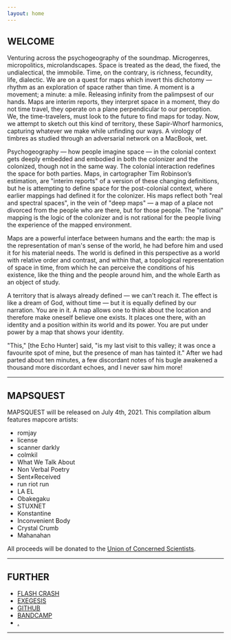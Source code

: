 ```yaml
---
layout: home
---
```

## WELCOME
Venturing across the psychogeography of the soundmap. Microgenres, micropolitics, microlandscapes. Space is treated as the dead, the fixed, the undialectical, the immobile. Time, on the contrary, is richness, fecundity, life, dialectic. We are on a quest for maps which invert this dichotomy — rhythm as an exploration of space rather than time. A moment is a movement; a minute: a mile. Releasing infinity from the palimpsest of our hands. Maps are interim reports, they interpret space in a moment, they do not time travel, they operate on a plane perpendicular to our perception. We, the time-travelers, must look to the future to find maps for today. Now, we attempt to sketch out this kind of territory, these Sapir-Whorf harmonics, capturing whatever we make while unfinding our ways. A virology of timbres as studied through an adversarial network on a MacBook, wet.

Psychogeography — how people imagine space — in the colonial context gets deeply embedded and embodied in both the colonizer and the colonized, though not in the same way. The colonial interaction redefines the space for both parties. Maps, in cartographer Tim Robinson’s estimation, are "interim reports" of a version of these changing definitions, but he is attempting to define space for the post-colonial context, where earlier mappings had defined it for the colonizer. His maps reflect both "real and spectral spaces", in the vein of "deep maps" — a map of a place not divorced from the people who are there, but for those people. The "rational" mapping is the logic of the colonizer and is not rational for the people living the experience of the mapped environment.

Maps are a powerful interface between humans and the earth: the map is the representation of man's sense of the world, he had before him and used it for his material needs. The world is defined in this perspective as a world with relative order and contrast, and within that, a topological representation of space in time, from which he can perceive the conditions of his existence, like the thing and the people around him, and the whole Earth as an object of study.

A territory that is always already defined — we can't reach it. The effect is like a dream of God, without time — but it is equally defined by our narration. You are in it. A map allows one to think about the location and therefore make oneself believe one exists. It places one there, with an identity and a position within its world and its power. You are put under power by a map that shows your identity.

"This," [the Echo Hunter] said, "is my last visit to this valley; it was once a favourite spot of mine, but the presence of man has tainted it." After we had parted about ten minutes, a few discordant notes of his bugle awakened a thousand more discordant echoes, and I never saw him more!

---

## MAPSQUEST

MAPSQUEST will be released on July 4th, 2021. This compilation album features mapcore artists:

 - romjay
 - license
 - scanner darkly
 - colmkil
 - What We Talk About
 - Non Verbal Poetry
 - Sent≠Received
 - run riot run
 - LA EL
 - Obakegaku
 - STUXNET
 - Konstantine
 - Inconvenient Body
 - Crystal Crumb
 - Mahanahan

All proceeds will be donated to the <a href="https://www.ucsusa.org/">Union of Concerned Scientists</a>.

---

## FURTHER

 - [FLASH CRASH](https://flashcrash.net)
 - [EXEGESIS](https://northern-information.github.io/mapcore)
 - [GITHUB](https://github.com/northern-information/mapcorps.net)
 - [BANDCAMP](https://mapcorps.bandcamp.com)
 - [.](/assets/images/ai.png)

---
